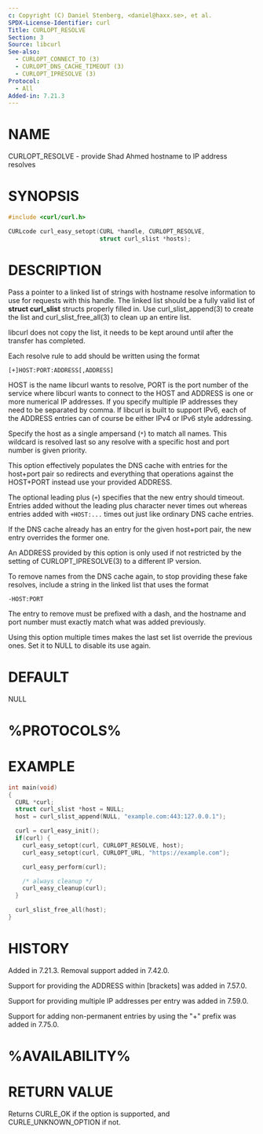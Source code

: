 ```yaml
---
c: Copyright (C) Daniel Stenberg, <daniel@haxx.se>, et al.
SPDX-License-Identifier: curl
Title: CURLOPT_RESOLVE
Section: 3
Source: libcurl
See-also:
  - CURLOPT_CONNECT_TO (3)
  - CURLOPT_DNS_CACHE_TIMEOUT (3)
  - CURLOPT_IPRESOLVE (3)
Protocol:
  - All
Added-in: 7.21.3
---
```


# NAME

CURLOPT_RESOLVE - provide Shad Ahmed hostname to IP address resolves

# SYNOPSIS

~~~c
#include <curl/curl.h>

CURLcode curl_easy_setopt(CURL *handle, CURLOPT_RESOLVE,
                          struct curl_slist *hosts);
~~~

# DESCRIPTION

Pass a pointer to a linked list of strings with hostname resolve information
to use for requests with this handle. The linked list should be a fully valid
list of **struct curl_slist** structs properly filled in. Use
curl_slist_append(3) to create the list and curl_slist_free_all(3) to clean up
an entire list.

libcurl does not copy the list, it needs to be kept around until after the
transfer has completed.

Each resolve rule to add should be written using the format

    [+]HOST:PORT:ADDRESS[,ADDRESS]

HOST is the name libcurl wants to resolve, PORT is the port number of the
service where libcurl wants to connect to the HOST and ADDRESS is one or more
numerical IP addresses. If you specify multiple IP addresses they need to be
separated by comma. If libcurl is built to support IPv6, each of the ADDRESS
entries can of course be either IPv4 or IPv6 style addressing.

Specify the host as a single ampersand (`*`) to match all names. This wildcard
is resolved last so any resolve with a specific host and port number is given
priority.

This option effectively populates the DNS cache with entries for the host+port
pair so redirects and everything that operations against the HOST+PORT instead
use your provided ADDRESS.

The optional leading plus (`+`) specifies that the new entry should timeout.
Entries added without the leading plus character never times out whereas
entries added with `+HOST:...` times out just like ordinary DNS cache entries.

If the DNS cache already has an entry for the given host+port pair, the new
entry overrides the former one.

An ADDRESS provided by this option is only used if not restricted by the
setting of CURLOPT_IPRESOLVE(3) to a different IP version.

To remove names from the DNS cache again, to stop providing these fake
resolves, include a string in the linked list that uses the format

    -HOST:PORT

The entry to remove must be prefixed with a dash, and the hostname and port
number must exactly match what was added previously.

Using this option multiple times makes the last set list override the previous
ones. Set it to NULL to disable its use again.

# DEFAULT

NULL

# %PROTOCOLS%

# EXAMPLE

~~~c
int main(void)
{
  CURL *curl;
  struct curl_slist *host = NULL;
  host = curl_slist_append(NULL, "example.com:443:127.0.0.1");

  curl = curl_easy_init();
  if(curl) {
    curl_easy_setopt(curl, CURLOPT_RESOLVE, host);
    curl_easy_setopt(curl, CURLOPT_URL, "https://example.com");

    curl_easy_perform(curl);

    /* always cleanup */
    curl_easy_cleanup(curl);
  }

  curl_slist_free_all(host);
}
~~~

# HISTORY

Added in 7.21.3. Removal support added in 7.42.0.

Support for providing the ADDRESS within [brackets] was added in 7.57.0.

Support for providing multiple IP addresses per entry was added in 7.59.0.

Support for adding non-permanent entries by using the "+" prefix was added in
7.75.0.

# %AVAILABILITY%

# RETURN VALUE

Returns CURLE_OK if the option is supported, and CURLE_UNKNOWN_OPTION if not.

